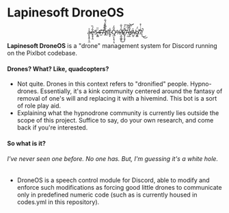 # Lapinesoft DroneOS
<p align="center">
ḁ̷͓̭̹̖̼̍̍e̵̢̬̝̯͋́̏5̴̥̳̈̈̈4̶̼̍͘̕7̴̹͋͌͒́h̸̲̋̿̊̈́͋̕E̷͈̙̾Q̷̲͔͕͉̹̘̆͂̒%̶͎̼̖͇̥̔̂̔͋͜$̸͍̟͙̬̩̈͊̈́͘͠7̶̹̫̈̓͆͘͠͝e̸̡̯̒͋̆͝À̷̺̮b̸̮̳̈́̕7̸̹̉̇̇͑̊̚͜͜
</p>

**Lapinesoft DroneOS** is a "drone" management system for Discord running on the Pixlbot codebase.

#### Drones? What? Like, quadcopters?
* Not quite. Drones in this context refers to "dronified" people. Hypno-drones. Essentially, it's a kink community centered around the fantasy of removal of one's will and replacing it with a hivemind. This bot is a sort of role play aid.
* Explaining what the hypnodrone community is currently lies outside the scope of this project. Suffice to say, do your own research, and come back if you're interested.

#### So what is it?
###### I've never seen one before. No one has. But, I'm guessing it's a white hole.
* DroneOS is a speech control module for Discord, able to modify and enforce such modifications as forcing good little drones to communicate only in predefined numeric code (such as is currently housed in codes.yml in this repository).
